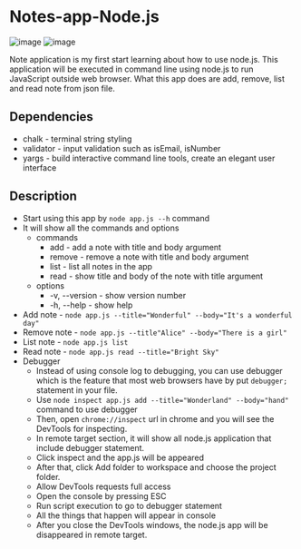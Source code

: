 # Notes-app-Node.js

![image](https://img.shields.io/badge/Node.js-43853D?style=for-the-badge&logo=node-dot-js&logoColor=white)
![image](https://img.shields.io/badge/npm-CB3837?style=for-the-badge&logo=npm&logoColor=white)

Note application is my first start learning about how to use node.js. This application will be executed in command line using node.js to run JavaScript outside web browser. What this app does are add, remove, list and read note from json file.

## Dependencies
- chalk - terminal string styling
- validator - input validation such as isEmail, isNumber
- yargs - build interactive command line tools, create an elegant user interface

## Description
- Start using this app by `node app.js --h` command
- It will show all the commands and options
  - commands
    - add - add a note with title and body argument
    - remove - remove a note with title and body argument
    - list - list all notes in the app
    - read - show title and body of the note with title argument
  - options
    - -v, --version - show version number
    - -h, --help - show help
- Add note - `node app.js --title="Wonderful" --body="It's a wonderful day"`
- Remove note - `node app.js --title"Alice" --body="There is a girl"`
- List note - `node app.js list`
- Read note - `node app.js read --title="Bright Sky"`
- Debugger
  - Instead of using console log to debugging, you can use debugger which is the feature that most web browsers have by put `debugger;` statement in your file.
  - Use `node inspect app.js add --title="Wonderland" --body="hand"` command to use debugger
  - Then, open `chrome://inspect` url in chrome and you will see the DevTools for inspecting.
  - In remote target section, it will show all node.js application that include debugger statement.
  - Click inspect and the app.js will be appeared
  - After that, click Add folder to workspace and choose the project folder.
  - Allow DevTools requests full access
  - Open the console by pressing ESC
  - Run script execution to go to debugger statement
  - All the things that happen will appear in console
  - After you close the DevTools windows, the node.js app will be disappeared in remote target.
